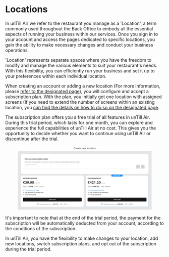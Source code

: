 # Locations

In unTill Air we refer to the restaurant you manage as a 'Location', a term commonly used throughout the Back Office to embody all the essential aspects of running your business within our services. Once you sign in to your account and access the pages dedicated to specific locations, you gain the ability to make necessary changes and conduct your business operations.

'Location' represents separate spaces where you have the freedom to modify and manage the various elements to suit your restaurant's needs. With this flexibility, you can efficiently run your business and set it up to your preferences within each individual location.

When creating an account or adding a new location (For more information, please [refer to the designated page](add-new-location.md)), you will configure and accept a subscription plan. With the plan, you initially get one location with assigned screens (If you need to extend the number of screens within an existing location, you [can find the details on how to do so on the designated page](add-new-screen.md).&#x20;

The subscription plan offers you a free trial of all features in unTill Air. During this trial period, which lasts for one month, you can explore and experience the full capabilities of unTill Air at no cost. This gives you the opportunity to decide whether you want to continue using unTill Air or discontinue after the trial.

<figure><img src="../../.gitbook/assets/new-location.jpg" alt=""><figcaption></figcaption></figure>

It's important to note that at the end of the trial period, the payment for the subscription will be automatically deducted from your account, according to the conditions of the subscription.

In unTill Air, you have the flexibility to make changes to your location, add new locations, switch subscription plans, and opt out of the subscription during the trial period.
